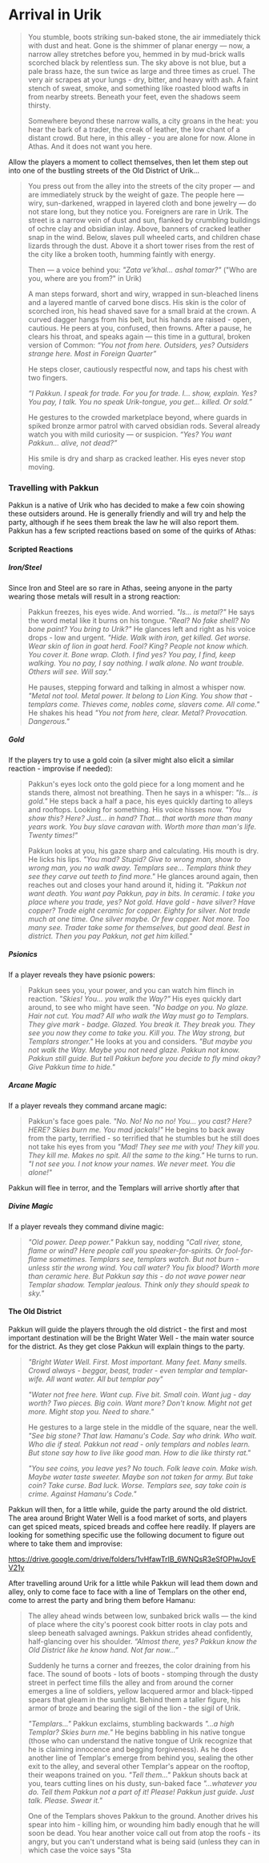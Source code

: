 # Arrival in Urik
> You stumble, boots striking sun-baked stone, the air immediately thick with dust and heat. Gone is the shimmer of planar energy — now, a narrow alley stretches before you, hemmed in by mud-brick walls scorched black by relentless sun. The sky above is not blue, but a pale brass haze, the sun twice as large and three times as cruel.  The very air scrapes at your lungs - dry, bitter, and heavy with ash. A faint stench of sweat, smoke, and something like roasted blood wafts in from nearby streets.  Beneath your feet, even the shadows seem thirsty.
> 
> Somewhere beyond these narrow walls, a city groans in the heat: you hear the bark of a trader, the creak of leather, the low chant of a distant crowd. But here, in this alley - you are alone for now.  Alone in Athas.  And it does not want you here.

Allow the players a moment to collect themselves, then let them step out into one of the bustling streets of the Old District of Urik...

> You press out from the alley into the streets of the city proper — and are immediately struck by the weight of gaze. The people here — wiry, sun-darkened, wrapped in layered cloth and bone jewelry — do not stare long, but they notice you. Foreigners are rare in Urik.  The street is a narrow vein of dust and sun, flanked by crumbling buildings of ochre clay and obsidian inlay. Above, banners of cracked leather snap in the wind. Below, slaves pull wheeled carts, and children chase lizards through the dust.   Above it a short tower rises from the rest of the city like a broken tooth, humming faintly with energy.
>
> Then — a voice behind you: *"Zata ve'khal... ashal tomar?"* ("Who are you, where are you from?" in Urik)
>
> A man steps forward, short and wiry, wrapped in sun-bleached linens and a layered mantle of carved bone discs. His skin is the color of scorched iron, his head shaved save for a small braid at the crown. A curved dagger hangs from his belt, but his hands are raised - open, cautious.  He peers at you, confused, then frowns. After a pause, he clears his throat, and speaks again — this time in a guttural, broken version of Common: *“You not from here. Outsiders, yes?  Outsiders strange here.  Most in Foreign Quarter”*
>
> He steps closer, cautiously respectful now, and taps his chest with two fingers.
>
> *“I Pakkun. I speak for trade.  For you for trade. I... show, explain. Yes? You pay, I talk. You no speak Urik-tongue, you get... killed. Or sold.”*
>
> He gestures to the crowded marketplace beyond, where guards in spiked bronze armor patrol with carved obsidian rods. Several already watch you with mild curiosity — or suspicion.  *“Yes? You want Pakkun… alive, not dead?”*
> 
> His smile is dry and sharp as cracked leather. His eyes never stop moving.

### Travelling with Pakkun
Pakkun is a native of Urik who has decided to make a few coin showing these outsiders around.  He is generally friendly and will try and help the party, although if he sees them break the law he will also report them.  Pakkun has a few scripted reactions based on some of the quirks of Athas:

#### Scripted Reactions
##### Iron/Steel
Since Iron and Steel are so rare in Athas, seeing anyone in the party wearing those metals will result in a strong reaction: 
> Pakkun freezes, his eyes wide.  And worried.  *"Is... is metal?"* He says the word metal like it burns on his tongue.  *"Real?  No fake shell?  No bone paint?  You bring to Urik?"*  He glances left and right as his voice drops - low and urgent.  *"Hide.  Walk with iron, get killed.  Get worse.  Wear skin of lion in goat herd.  Fool?  King?  People not know which.  You cover it.  Bone wrap.  Cloth.  I find yes?  You pay, I find, keep walking.  You no pay, I say nothing.  I walk alone.  No want trouble.  Others will see.  Will say."*  
> 
> He pauses, stepping forward and talking in almost a whisper now.  *"Metal not tool.  Metal power.  It belong to Lion King.  You show that - templars come.  Thieves come, nobles come, slavers come.  All come."* He shakes his head *"You not from here, clear.   Metal?  Provocation.  Dangerous."*

##### Gold
If the players try to use a gold coin (a silver might also elicit a similar reaction - improvise if needed):
> Pakkun's eyes lock onto the gold piece for a long moment and he stands there, almost not breathing.  Then he says in a whisper: *"Is... is gold."*  He steps back a half a pace, his eyes quickly darting to alleys and rooftops.  Looking for something.  His voice hisses now.  *"You show this?  Here?  Just... in hand?  That... that worth more than many years work.  You buy slave caravan with.  Worth more than man's life.  Twenty times!"*
>
> Pakkun looks at you, his gaze sharp and calculating.  His mouth is dry.  He licks his lips.  *"You mad?  Stupid?  Give to wrong man, show to wrong man, you no walk away.  Templars see... Templars think they see  they carve out teeth to find more."*  He glances around again, then reaches out and closes your hand around it, hiding it.  *"Pakkun not want death.  You want pay Pakkun, pay in bits.  In ceramic.  I take you place where you trade, yes?  Not gold.  Have gold - have silver?  Have copper?  Trade eight ceramic for copper.  Eighty for silver.  Not trade much at one time.  One silver maybe.  Or few copper.  Not more. Too many see.  Trader take some for themselves, but good deal.  Best in district.  Then you pay Pakkun, not get him killed."*

##### Psionics
If a player reveals they have psionic powers:
> Pakkun sees you, your power, and you can watch him flinch in reaction.  *"Skies!  You... you walk the Way?"* His eyes quickly dart around, to see who might have seen.  *"No badge on you.  No glaze.  Hair not cut.  You mad?  All who walk the Way must go to Templars.  They give mark - badge.  Glazed.  You break it.  They break you.  They see you now they come to take you.  Kill you.  The Way strong, but Templars stronger."*  He looks at you and considers.  *"But maybe you not walk the Way.  Maybe you not need glaze.  Pakkun not know.  Pakkun still guide.  But tell Pakkun before you decide to fly mind okay?  Give Pakkun time to hide."*

##### Arcane Magic
If a player reveals they command arcane magic:
> Pakkun's face goes pale.  *"No.  No!  No no no!  You... you cast?  Here?  HERE?  Skies burn me.  You mad jackals!"*  He begins to back away from the party, terrified - so terrified that he stumbles but he still does not take his eyes from you *"Mad!  They see me with you!  They kill you.  They kill me.  Makes no spit.  All the same to the king."*  He turns to run.  *"I not see you.  I not know your names.  We never meet.  You die alone!"*

Pakkun will flee in terror, and the Templars will arrive shortly after that

##### Divine Magic
If a player reveals they command divine magic:
> *"Old power.  Deep power."* Pakkun say, nodding *"Call river, stone, flame or wind?  Here people call you speaker-for-spirits.  Or fool-for-flame sometimes.  Templars see, templars watch.  But not burn - unless stir the wrong wind.  You call water?  You fix blood?  Worth more than ceramic here.  But Pakkun say this - do not wave power near Templar shadow.  Templar jealous.  Think only they should speak to sky."*

#### The Old District
Pakkun will guide the players through the old district - the first and most important destination will be the Bright Water Well - the main water source for the district.  As they get close Pakkun will explain things to the party.

> *"Bright Water Well.  First.  Most important.  Many feet.  Many smells.  Crowd always - beggar, beast, trader - even templar and templar-wife.  All want water.  All but templar pay"*
>
> *"Water not free here.  Want cup.  Five bit.  Small coin.  Want jug - day worth?  Two pieces.  Big coin.  Want more?  Don't know.  Might not get more.  Might stop you.  Need to share."*
> 
> He gestures to a large stele in the middle of the square, near the well.  *"See big stone?  That law.  Hamanu's Code.  Say who drink.  Who wait.  Who die if steal.  Pakkun not read - only templars and nobles learn.  But stone say how to live like good man.  How to die like thirsty rat."*
> 
> *"You see coins, you leave yes?  No touch.  Folk leave coin.  Make wish.  Maybe water taste sweeter.  Maybe son not taken for army.  But take coin?  Take curse.  Bad luck.  Worse.  Templars see, say take coin is crime.  Against Hamanu's Code."*

Pakkun will then, for a little while, guide the party around the old district.  The area around Bright Water Well is a food market of sorts, and players can get spiced meats, spiced breads and coffee here readily.  If players are looking for something specific use the following document to figure out where to take them and improvise:

https://drive.google.com/drive/folders/1vHfawTrIB_6WNQsR3eSfOPlwJovEV21y

After travelling around Urik for a little while Pakkun will lead them down and alley, only to come face to face with a line of Templars on the other end, come to arrest the party and bring them before Hamanu:

> The alley ahead winds between low, sunbaked brick walls — the kind of place where the city's poorest cook bitter roots in clay pots and sleep beneath salvaged awnings. Pakkun strides ahead confidently, half-glancing over his shoulder.  *“Almost there, yes? Pakkun know the Old District like he know hand. Not far now…”*
> >
> Suddenly he turns a corner and freezes, the color draining from his face.  The sound of boots - lots of boots - stomping through the dusty street in perfect time fills the alley and from around the corner emerges a line of soldiers, yellow lacquered armor and black-tipped spears that gleam in the sunlight.  Behind them a taller figure, his armor of broze and bearing the sigil of the lion - the sigil of Urik.  
> >
> *"Templars..."* Pakkun exclaims, stumbling backwards *"...a high Templar?  Skies burn me."*  He begins babbling in his native tongue (those who can understand the native tongue of Urik recognize that he is claiming innocence and begging forgiveness).  As he does another line of Templar's emerge from behind you, sealing the other exit to the alley, and several other Templar's appear on the rooftop, their weapons trained on you.  *"Tell them..."* Pakkun shouts back at you, tears cutting lines on his dusty, sun-baked face *"...whatever you do.  Tell them Pakkun not a part of it!  Please!  Pakkun just guide.  Just talk.  Please.  Swear it."*
> >
> One of the Templars shoves Pakkun to the ground.  Another drives his spear into him - killing him, or wounding him badly enough that he will soon be dead.  You hear another voice call out from atop the roofs - its angry, but you can't understand what is being said (unless they can in which case the voice says "Sta


<!--stackedit_data:
eyJoaXN0b3J5IjpbMTEzODA3MDQ4NCwtMjMxNzYyOTMwLDEwOD
k1NjA0MDcsMTA4ODE3MjQ4NiwtOTUzMzY3NDI1LC0xNzE3MjIw
NTg0LDE5NTA1NzI4MjMsODg1NjU1Njk5LC02MTcyNjgxMzUsLT
E3NTk5MTAwNDAsNzczNDUxODEyLC0xNjYwODA2MjkyLDExMTMw
OTU1NjIsLTQwNDczNDU5OCwtMTg3MTQyNzA0OCwtMTgyMjMzMj
Y5NCw1ODcyNjY2NjIsNDUyNjg3NjgyLDEwNzAwNTgxMzksMzQz
MTc0NDY4XX0=
-->